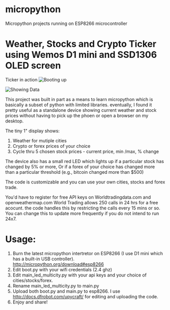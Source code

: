 # micropython
Micropython projects running on ESP8266 microcontroller

# Weather, Stocks and Crypto Ticker using Wemos D1 mini and SSD1306 OLED screen

Ticker in action
![Booting up](https://media.giphy.com/media/lQfmvfyEH8MuY5ISWa/giphy.gif)

![Showing Data](https://i.giphy.com/media/h8IQOL3aufHzPZuZuN/giphy.webp)


This project was built in part as a means to learn micropython which is basically a subset of python with limited libraries.
eventually, I found it pretty useful as a standalone device showing current weather and stock prices without having to pick up the phoen or open a browser on my desktop.

The tiny 1" display shows:

1. Weather for mutiple cities
2. Crypto or forex prices of your choice
3. Cycle thru 5 chosen stock prices - current price, min /max, % change

The device also has a small red LED which lights up if a particular stock has changed by 5% or more, Or if a forex of your choice has changed more than a particular threshold (e.g., bitcoin changed more than $500)

The code is customizable and you can use your own cities, stocks and forex trade.

You'd have to register for free API keys on Worldtradingdata.com and openweathermap.com
World Trading allows 250 calls in 24 hrs for a free acocunt. the code handles this by restricting the calls every 15 mins or so.
You can change this to update more frequently if you do not intend to run 24x7.

# Usage:
1. Burn the latest micropython intertretor on ESP8266 (I use D1 mini which has a built-in USB controller).
   http://micropython.org/download#esp8266
2. Edit boot.py with your wifi credentials (2.4 ghz)
3. Edit main_led_multicity.py with your api keys and your choice of cities/stocks/forex.
4. Rename main_led_multicity.py to main.py
5. Upload both boot.py and main.py to esp8266. I use http://docs.dfrobot.com/upycraft/ for editing and uploading the code.
6. Enjoy and share!
